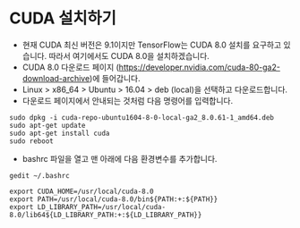 # CUDA 설치하기
- 현재 CUDA 최신 버전은 9.1이지만 TensorFlow는 CUDA 8.0 설치를 요구하고 있습니다. 따라서 여기에서도 CUDA 8.0을 설치하겠습니다.
- CUDA 8.0 다운로드 페이지 (https://developer.nvidia.com/cuda-80-ga2-download-archive)에 들어갑니다.
- Linux > x86_64 > Ubuntu > 16.04 > deb (local)을 선택하고 다운로드합니다.
- 다운로드 페이지에서 안내되는 것처럼 다음 명령어를 입력합니다.
```
sudo dpkg -i cuda-repo-ubuntu1604-8-0-local-ga2_8.0.61-1_amd64.deb
sudo apt-get update
sudo apt-get install cuda
sudo reboot
```
- bashrc 파일을 열고 맨 아래에 다음 환경변수를 추가합니다.
```
gedit ~/.bashrc

export CUDA_HOME=/usr/local/cuda-8.0
export PATH=/usr/local/cuda-8.0/bin${PATH:+:${PATH}}
export LD_LIBRARY_PATH=/usr/local/cuda-8.0/lib64${LD_LIBRARY_PATH:+:${LD_LIBRARY_PATH}}
```
